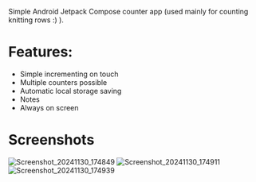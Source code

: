 Simple Android Jetpack Compose counter app (used mainly for counting knitting rows :) ).

# Features:
* Simple incrementing on touch
* Multiple counters possible
* Automatic local storage saving
* Notes
* Always on screen

# Screenshots
![Screenshot_20241130_174849](https://github.com/user-attachments/assets/a86cba5e-f2d7-4d3e-8ee0-872420c0fc93)
![Screenshot_20241130_174911](https://github.com/user-attachments/assets/7b326c46-7885-4939-87e8-20eb106235bf)
![Screenshot_20241130_174939](https://github.com/user-attachments/assets/733ee44d-46ef-43ca-ab46-5a1515be0b7e)

